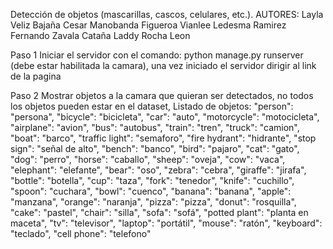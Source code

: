 Detección de objetos (mascarillas, cascos, celulares, etc.).
AUTORES:
Layla Veliz Bajaña
Cesar Manobanda Figueroa
Vianlee Ledesma Ramirez
Fernando Zavala Cataña
Laddy Rocha Leon

Paso 1
Iniciar el servidor con el comando: python manage.py runserver
(debe estar habilitada la camara), una vez iniciado el servidor dirigir al link de la pagina

Paso 2
Mostrar objetos a la camara que quieran ser detectados, no todos los objetos pueden estar en el dataset,
Listado de objetos:
"person": "persona", "bicycle": "bicicleta", "car": "auto", "motorcycle": "motocicleta",
    "airplane": "avion", "bus": "autobus", "train": "tren", "truck": "camion", "boat": "barco",
    "traffic light": "semaforo", "fire hydrant": "hidrante", "stop sign": "señal de alto",
    "bench": "banco", "bird": "pajaro", "cat": "gato", "dog": "perro", "horse": "caballo",
    "sheep": "oveja", "cow": "vaca", "elephant": "elefante", "bear": "oso", "zebra": "cebra",
    "giraffe": "jirafa", "bottle": "botella", "cup": "taza", "fork": "tenedor", "knife": "cuchillo",
    "spoon": "cuchara", "bowl": "cuenco", "banana": "banana", "apple": "manzana",
    "orange": "naranja", "pizza": "pizza", "donut": "rosquilla", "cake": "pastel",
    "chair": "silla", "sofa": "sofá", "potted plant": "planta en maceta", "tv": "televisor",
    "laptop": "portátil", "mouse": "ratón", "keyboard": "teclado", "cell phone": "telefono"
